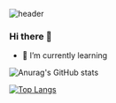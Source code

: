 ![header](https://capsule-render.vercel.app/api?type=waving&color=gradient&height=250&section=header&text=Hello&desc=I'm%20Chaejeong&fontAlignY=40&fontAlignX=80animation=twinkling)

### Hi there 👋
- 🌱 I’m currently learning 
<!--
**chaejeong-lee/chaejeong-lee** is a ✨ _special_ ✨ repository because its `README.md` (this file) appears on your GitHub profile.

Here are some ideas to get you started:

- 🔭 I’m currently working on ...
- 
- 👯 I’m looking to collaborate on ...
- 🤔 I’m looking for help with ...
- 💬 Ask me about ...
- 📫 How to reach me: ...
- 😄 Pronouns: ...
- ⚡ Fun fact: ...
-->

<!--[![Solved.ac Profile](http://mazassumnida.wtf/api/generate_badge?boj=lcj000107)](https://solved.ac/lcj000107)<br/>-->


![Anurag's GitHub stats](https://github-readme-stats.vercel.app/api?username=chaejeong-lee&show_icons=true&theme=radical)

[![Top Langs](https://github-readme-stats.vercel.app/api/top-langs/?username=chaejeong-lee&layout=compact)](https://github.com/chaejeong-lee/github-readme-stats)

